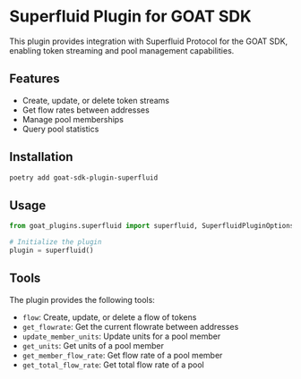 # Superfluid Plugin for GOAT SDK

This plugin provides integration with Superfluid Protocol for the GOAT SDK, enabling token streaming and pool management capabilities.

## Features

- Create, update, or delete token streams
- Get flow rates between addresses
- Manage pool memberships
- Query pool statistics

## Installation

```bash
poetry add goat-sdk-plugin-superfluid
```

## Usage

```python
from goat_plugins.superfluid import superfluid, SuperfluidPluginOptions

# Initialize the plugin
plugin = superfluid()
```

## Tools

The plugin provides the following tools:

- `flow`: Create, update, or delete a flow of tokens
- `get_flowrate`: Get the current flowrate between addresses
- `update_member_units`: Update units for a pool member
- `get_units`: Get units of a pool member
- `get_member_flow_rate`: Get flow rate of a pool member
- `get_total_flow_rate`: Get total flow rate of a pool
